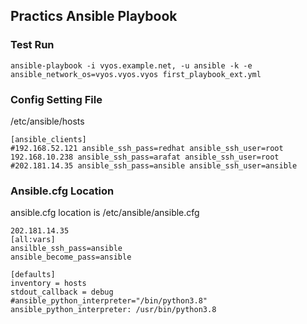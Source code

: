 ## Practics Ansible Playbook
### Test Run       
   
```
ansible-playbook -i vyos.example.net, -u ansible -k -e ansible_network_os=vyos.vyos.vyos first_playbook_ext.yml  

```

 
### Config Setting File  
/etc/ansible/hosts
```
[ansible_clients]
#192.168.52.121 ansible_ssh_pass=redhat ansible_ssh_user=root
192.168.10.238 ansible_ssh_pass=arafat ansible_ssh_user=root
#202.181.14.35 ansible_ssh_pass=ansible ansible_ssh_user=ansible
```

### Ansible.cfg Location

ansible.cfg location is /etc/ansible/ansible.cfg

```
202.181.14.35
[all:vars]
ansilble_ssh_pass=ansible
ansible_become_pass=ansible
```

```
[defaults]
inventory = hosts
stdout_callback = debug
#ansible_python_interpreter="/bin/python3.8"
ansible_python_interpreter: /usr/bin/python3.8
```
